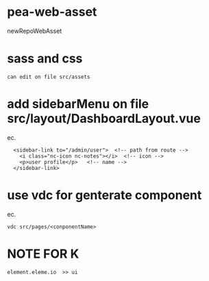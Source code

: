 # pea-web-asset
newRepoWebAsset

# sass and css 
    can edit on file src/assets

# add sidebarMenu on file src/layout/DashboardLayout.vue 
ec.

      <sidebar-link to="/admin/user">  <!-- path from route -->
        <i class="nc-icon nc-notes"></i>  <!-- icon -->
        <p>user profile</p>   <!-- name -->
      </sidebar-link>

# use vdc for genterate component 
ec.

    vdc src/pages/<conponentName>

# NOTE FOR K
	element.eleme.io  >> ui

